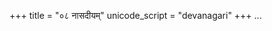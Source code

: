 +++
title = "०८ नासदीयम्"
unicode_script = "devanagari"
+++
...

<div class="js_include" url="/saMskAra/mantraH/brahma/Rk/nAsadIyam/"  newLevelForH1="2" includeTitle="false"> </div>  

<div class="js_include" url="/saMskAra/mantraH/AdityaH/Rk/prAtar_agnim/"  newLevelForH1="2" includeTitle="true"> </div>  
